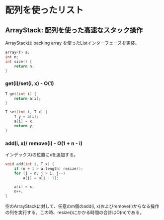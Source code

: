 # 配列を使ったリスト
## ArrayStack: 配列を使った高速なスタック操作
ArrayStackは backing array を使ったListインターフェースを実装。

```cpp
array<T> a;
int n;
int size() {
	return n;
}
```

### get(i)/set(i, x) - O(1)
```cpp
T get(int i) {
	return a[i];
}
```

```cpp
T set(int i, T x) {
	T y = a[i];
	a[i] = x;
	return y;
}
```

### add(i, x)/ remove(i) - O(1 + n - i)
インデックスiの位置にxを追加する。

```cpp
void add(int i, T x) {
	if (n + 1 > a.length) resize();
	for (j = n; j > i; j--)
		a[j] = a[j - 1];

	a[i] = x;
	n++;
}
```


空のArrayStackに対して、任意のm個のadd(i, x)およびremove(i)からなる操作の列を実行する。この時、resize()にかかる時間の合計はO(m)である。



```cpp

```

```cpp

```






